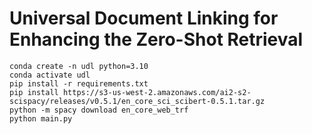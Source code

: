 # Universal Document Linking for Enhancing the Zero-Shot Retrieval 

   ```
   conda create -n udl python=3.10
   conda activate udl
   pip install -r requirements.txt
   pip install https://s3-us-west-2.amazonaws.com/ai2-s2-scispacy/releases/v0.5.1/en_core_sci_scibert-0.5.1.tar.gz
   python -m spacy download en_core_web_trf
   python main.py
   ```